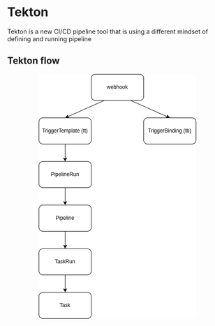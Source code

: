  # Tekton
Tekton is a new CI/CD pipeline tool that is using a different mindset of defining and running pipeline

## Tekton flow
<p align="center">
  <img src="pictures/flow.png?raw=true" />
</p>

